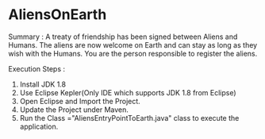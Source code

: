 # AliensOnEarth

Summary : A treaty of friendship has been signed between Aliens and Humans. The aliens are now welcome on Earth and can stay as long as they wish with the Humans. You are the person responsible to register the aliens.


Execution Steps : 
1) Install JDK 1.8
2) Use Eclipse Kepler(Only IDE which supports JDK 1.8 from Eclipse)
3) Open Eclipse and Import the Project.
4) Update the Project under Maven.
5) Run the Class ="AliensEntryPointToEarth.java" class to execute the application.
